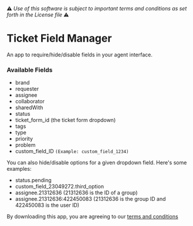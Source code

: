 :warning: *Use of this software is subject to important terms and conditions as set forth in the License file* :warning:

# Ticket Field Manager
An app to require/hide/disable fields in your agent interface.

### Available Fields
* brand
* requester
* assignee
* collaborator
* sharedWith
* status
* ticket_form_id (the ticket form dropdown)
* tags
* type
* priority
* problem
* custom_field_ID  `(Example: custom_field_1234)`

You can also hide/disable options for a given dropdown field. Here's some examples:
* status.pending
* custom_field_23049272.third_option
* assignee.21312636 (21312636 is the ID of a group)
* assignee.21312636:422450083 (21312636 is the group ID and 422450083 is the user ID)

By downloading this app, you are agreeing to our [terms and conditions](https://github.com/zendesklabs/wiki/wiki/Terms-and-Conditions)
